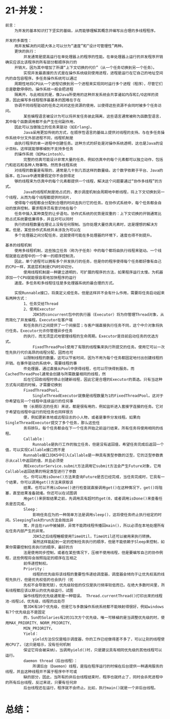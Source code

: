 # 21-并发：
	前言：
		为并发的基本知识打下坚实的基础，从而能够理解其概念并编写出合理的多线程程序。
	
	并发的多面性：
		用并发解决的问题大体上可以分为“速度”和“设计可管理性”两种。
		更快的执行：
			并发通常是提高运行在单处理器上的程序的性能。在单处理器上运行的并发程序开销确实应该比该程序的所有部分都顺序执行的
		开销大，因为其中增加了所谓“上下文切换的代价”（从一个任务切换到另一个任务）。
			实现并发最直接的方式是在操作系统级别使用进程，进程是运行在它自己的地址空间内的自包容程序。多任务操作系统可以通过
		周期性地将CPU从一个进程切换到另一个进程来实现同时运行多个进程（程序），尽管它们总是歇歇停停的。操作系统一般会把进程
		隔离开。与此相反的是，像Java所使用的这种并发系统会共享诸如内存和I/O这样的资源，因此编写多线程程序最基本的困难在于在
		协调不同线程驱动的任务之间对这些资源的使用，以使得这些资源不会同时被多个任务访问。
			某些编程语言被设计为可以将并发任务彼此隔离，这些语言通常被称为函数型语言，其中每个函数调用都不会产生任何副作用，
		因此可以当做独立的任务来驱动（如Erlang）。
			Java采用更加传统的方式，在顺序性语言的基础上提供对线程的支持。与在多任务操作系统中分叉外部进程不同，线程机制是
		由执行程序的单一进程中创建任务。这种方式的好处是对操作系统透明，这也是Java的设计目标。这样就能够移植到不支持多任务
		的操作系统（如Macintosh）。
			完整的仿真可能设计非常大量的任务，例如仿真中的每个元素都可以独立动作，包括门和岩石和各种人物事物。然而多线程系统
		对线程的数量是有限的，通常是几十到几百这样的数量级。这个数字依赖于平台、Java的版本，在Java中通常要假定你不会获得足
		够的线程来为仿真中的每个元素都提供一个线程，解决这个问题要通过“协作多线程”的方式。
			Java的线程机制是抢占式的，表示调度机制会周期地中断线程，将上下文切换到另一个线程，从而为每个线程都提供时间片，
		使得每个线程都会分配到合理的时间去执行它的任务。在协作式系统中，每个任务都会自动的放弃控制，要求程序员有意识地在每个
		任务中插入某种类型的让步语句。协作式系统的优势是双重的：上下文切换的开销通常比抢占式系统要低廉得多，并且对可以同时
		执行的线程数量在理论上没有任何限制。当你处理大量仿真元素时，这是理想的解决方案。但是，某些协作式系统并未涉及为可以在
		多个处理器之间分配任务，这就使得可能在多处理器的环境下，速度也得不到提升。
	
	基本的线程机制
		使用多线程机制，这些独立任务（称为子任务）中的每个都将由执行线程来驱动。一个线程就是在进程中的一个单一的顺序控制流，
		因此，单个进程可以拥有多个并发执行的任务，但是你的程序使得每个任务都好像有自己的CPU一样，其底层机制是CPU时间切分。
			使用线程机制是一种建立透明的，可扩展的程序的方法，如果程序运行太慢。为机器添加一个CPU就能很容易地加快程序的运行
		速度。多任务和多线程往往是多处理器系统的最合理的方式。
		
		实现Runnable接口，将类定义成任务。但是这样并不会有什么作用，需要将任务启动起来有两种方式：
			1、任务交给Thread
			2、使用Executor
				JDK5的concurrent包中的执行器（Executor）将为你管理Thread对象，从而简化了并发编程。Executor在客户端
			和任务执行之间提供了一个间接层；与客户端直接执行任务不同，这个中介对象将执行任务。Executor允许你管理异步任务
			的执行，而无须显式地管理线程的生命周期。Executor是目前启动任务的优选方式。
				FixedThreadPool使用了有限的线程集来执行所提交的任务。使用它可以一次性先执行代价高昂的线程分配，因而也可
			以限制线程的数量。这可以节省时间，因为不用为每个任务都固定地付出创建线程的开销。在事件驱动的系统中，需要线程的事
			件处理器，通过直接从Pool中获得线程，也可以尽快得到服务。而CachedThreadPool通常会创建与所需数量相同的线程，然
			后在它回收线程时停止创建新线程，因此它是合理的Executor的首选。只有当这种方式有问题的时候，才需要切换到
			FixedThreadPool。
				SingleThreadExecutor就像是线程数量为1的FixedThreadPool。这对于你希望在另一个线程中连续运行的任何事
			物（长期存活的任务）来说，都是很有用的，例如监听进入套接字连接的任务。它对于希望在线程中运行的短任务也同样很方
			便，例如更新本地或远程日志的小人物，或者是事件分发线程。如果向SingleThreadExecutor提交了多个任务，那么这些任
			务将排队，每个任务都会在下一个任务开始之前运行结束，所有任务将使用相同的线程。
			Callable：	
				Runnable是执行工作的独立任务，但是没有返回值，希望任务完成后返回一个值，可以实现Callable接口而不是
			Runnable接口JDK5中引入Callable是一种具有类型参数的泛型，它的泛型参数表示从call中返回的值，并且必须使
			用ExecutorService.submit方法调用它submit方法会产生Future对象，它用Callable返回结果的特定类型进行了参数
			化。你可以用isDone()方法来查询Future是否已经完成，当任务完成时，它具有一个结果，你可以调用get()方法来获取该
			结果。也可以不用isDone()进行检查就直接调用get()在这种情况下，get()将阻塞，直至结果准备就绪。你还可以在试图调
			用get()来获取结果之前，先调用具有超时的get(0，或者调用isDone()来查看任务是否完成。
			Sleep：
				影响任务应为的一种简单方法是调用sleep()，这将使任务终止执行给定的时间。SleepingTask的run方法会抛出异
			常，并且在run中被捕获，异常不能跨线程传播回main()，所以必须在本地处理所有在任务内部产生的异常。
				JDK5之后线程睡眠使用TimeUtil，TimeUtil还可以被用来执行转换。
				虽然这样能起到一定的控制任务执行的顺序，但是不能依赖于Sleep来控制，如果你需要控制任务执行的顺序，最好的方
			法是使用同步控制，或者在某些情况下，压根不使用线程，但是要编写自己的协作例程，这些例程将会按照指定的顺序在互相之
			前传递控制权。
			Priority：
				线程的优先级将该线程的重要性传递给调度器，调度器会倾向于让优先权高的线程先执行，但是优先权低的也会执行（优
			先权不会导致死锁），优先级较低的仅仅是执行频率较低而已。在绝大多数时间里，所有线程都应该以默认的优先级运行，试图
			操作线程的优先级通常是一种错误。 Thread.currentThread()打印出来的线程池-线程id，优先级，线程的出处尽
			管JDK有10个优先级，但是它与多数操作系统系统都不能映射得很好，例如windows有7个优先级且不是固定
			的，Sun的Solaries有2的31次方个优先级，唯一可移植的是当调整优先级的时，使用MAX_PRIORITY、NORM_PRIORITY、
			MIN_PRIORITY。
			Yield：
				yield方法仅仅是暗示调度器，你的工作已经做得差不多了，可以让别的线程使用CPU了。（这只是暗示，没有任何机制
			保证它将会被采纳）。当调用yield()时，只是建议具有相同优先级的其他线程可以运行。
			daemon thread（后台线程）：
				所谓后台（Daemon）线程，是指在程序运行的时候在后台提供一种通用服务的线程，并且这种线程并不属于程序中不可或
			缺的部分，因此，当所有的非后台线程结束时，程序也就终止了，同时会杀死进程中的所有后台线程，反过来说，只要有任何非
			后台线程还在运行，程序就不会终止。比如，执行main()就是一个非后台线程。
# 总结：

	
